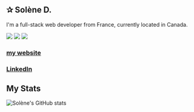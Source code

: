 ##   ✰  Solène D. 

I'm a full-stack web developer from France, currently located in Canada. 

![](https://img.shields.io/badge/JavaScript-FFEC6C?style=for-the-badge&logo=javascript&logoColor=black)  ![](https://img.shields.io/badge/Node.js-92FFAF?style=for-the-badge&logo=node.js&logoColor=black)  ![](https://img.shields.io/badge/React-6CE8FF?style=for-the-badge&logo=react&logoColor=black)   


### [my website](https://solenedel.github.io/portfolio/)
 
### [LinkedIn](https://ca.linkedin.com/in/solene-delumeau)



 
 ## My Stats 
![Solène's GitHub stats](https://github-readme-stats.vercel.app/api?username=solenedel&show_icons=true&theme=tokyonight)








